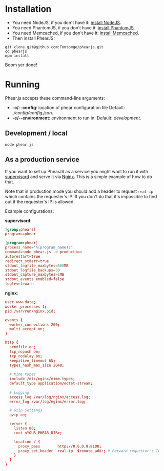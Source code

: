 # Installation

- You need NodeJS, if you don't have it: [install NodeJS](http://nodejs.org/download/).
- You need PhantomJS, if you don't have it: [install PhantomJS](http://phantomjs.org/download.html).
- You need Memcached, if you don't have it: [install Memcached](https://code.google.com/p/memcached/wiki/NewInstallFromPackage).
- Then install PhearJS:

```
git clone git@github.com:Tomtomgo/phearjs.git
cd phearjs
npm install
```

Boom yer done!

# Running

Phear.js accepts these command-line arguments:

- **-c/--config**: location of phear configuration file
  Default: *./config/config.json*.
- **-e/--environment**: environment to run in.
  Default: *development*.

## Development / local

```
node phear.js
```

## As a production service

If you want to set up PhearJS as a service you might want to run it with [supervisord](http://supervisord.org/) and serve it via [Nginx](http://nginx.org/). This is a simple example of how to do that.

Note that in production mode you should add a header to request `real-ip` which contains the requester's IP. If you don't do that it's impossible to find out if the requester's IP is allowed.

Example configurations:

**supervisord**:

``` conf
[group:phears]
programs=phear

[program:phear]
process_name="%(program_name)s"
command=node phear.js -e production
autorestart=true
redirect_stderr=true
stdout_logfile_maxbytes=500MB
stdout_logfile_backups=50
stdout_capture_maxbytes=1MB
stdout_events_enabled=false
loglevel=warn
``` 

**nginx**:

``` conf
user www-data;
worker_processes 1;
pid /var/run/nginx.pid;

events {
  worker_connections 200;
  multi_accept on;
}

http {
  sendfile on;
  tcp_nopush on;
  tcp_nodelay on;
  keepalive_timeout 65;
  types_hash_max_size 2048;
  
  # Mime types
  include /etc/nginx/mime.types;
  default_type application/octet-stream;
  
  # Logging
  access_log /var/log/nginx/access.log;
  error_log /var/log/nginx/error.log;

  # Gzip Settings
  gzip on;

  server {
    listen 80;
    root <YOUR_PHEAR_DIR>;

    location / {
      proxy_pass        http://0.0.0.0:8100;
      proxy_set_header  real-ip  $remote_addr; # Forward requester's IP.
    }
  }
}
```
